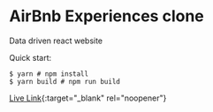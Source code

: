 # AirBnb Experiences clone
Data driven react website

Quick start:

```
$ yarn # npm install
$ yarn build # npm run build
````

[Live Link](https://iridescent-faun-814fdf.netlify.app/){:target="_blank" rel="noopener"}